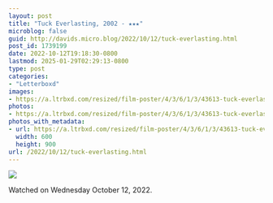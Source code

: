 ```yaml
---
layout: post
title: "Tuck Everlasting, 2002 - ★★★"
microblog: false
guid: http://davids.micro.blog/2022/10/12/tuck-everlasting.html
post_id: 1739199
date: 2022-10-12T19:18:30-0800
lastmod: 2025-01-29T02:29:13-0800
type: post
categories:
- "Letterboxd"
images:
- https://a.ltrbxd.com/resized/film-poster/4/3/6/1/3/43613-tuck-everlasting-0-600-0-900-crop.jpg?v=04566adda8
photos:
- https://a.ltrbxd.com/resized/film-poster/4/3/6/1/3/43613-tuck-everlasting-0-600-0-900-crop.jpg?v=04566adda8
photos_with_metadata:
- url: https://a.ltrbxd.com/resized/film-poster/4/3/6/1/3/43613-tuck-everlasting-0-600-0-900-crop.jpg?v=04566adda8
  width: 600
  height: 900
url: /2022/10/12/tuck-everlasting.html
---
```

<p><img src="https://a.ltrbxd.com/resized/film-poster/4/3/6/1/3/43613-tuck-everlasting-0-600-0-900-crop.jpg?v=04566adda8"/></p> <p>Watched on Wednesday October 12, 2022.</p>
